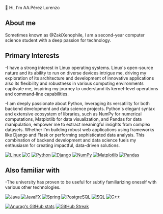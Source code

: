 👋 Hi, I'm AA.Pérez Lorenzo

## About me
Sometimes known as @ZakiXenophile, I am a second-year computer science student with a deep passion for technology. 

## Primary Interests
-I have a strong interest in Linux operating systems. Linux's open-source nature and its ability to run on diverse devices intrigue me, driving my exploration of its architecture and development of innovative applications also its flexibility and robustness in various computing environments captivate me, inspiring my journey to understand its kernel-level operations and command-line capabilities.

-I am deeply passionate about Python, leveraging its versatility for both backend development and data science projects. Python's elegant syntax and extensive ecosystem of libraries, such as NumPy for numerical computations, Matplotlib for data visualization, and Pandas for data manipulation, empower me to extract meaningful insights from complex datasets. Whether I'm building robust web applications using frameworks like Django and Flask or performing sophisticated data analysis. This combination of backend development and data science fuels my enthusiasm for creating impactful, data-driven solutions.

[![Linux](https://img.shields.io/badge/Linux-FCC624?style=for-the-badge&logo=linux&logoColor=black)](https://www.linux.org/)
[![C](https://img.shields.io/badge/C-00599C?style=for-the-badge&logo=c&logoColor=white)](https://en.wikipedia.org/wiki/C_(programming_language))
[![Python](https://img.shields.io/badge/Python-3776AB?style=for-the-badge&logo=python&logoColor=white)](https://www.python.org/)
[![Django](https://img.shields.io/badge/Django-092E20?style=for-the-badge&logo=django&logoColor=white)](https://www.djangoproject.com/)
[![NumPy](https://img.shields.io/badge/NumPy-013243?style=for-the-badge&logo=numpy&logoColor=white)](https://numpy.org/)
[![Matplotlib](https://img.shields.io/badge/Matplotlib-11557C?style=for-the-badge&logo=python&logoColor=white)](https://matplotlib.org/)
[![Pandas](https://img.shields.io/badge/Pandas-150458?style=for-the-badge&logo=pandas&logoColor=white)](https://pandas.pydata.org/)

## Also familiar with
-The university has proven to be useful for subtly familiarizing oneself with various other technologies.

[![Java](https://img.shields.io/badge/Java-007396?style=for-the-badge&logo=java&logoColor=white)](https://www.java.com/)
[![JavaFX](https://img.shields.io/badge/JavaFX-007396?style=for-the-badge&logo=java&logoColor=white)](https://openjfx.io/)
[![Spring](https://img.shields.io/badge/Spring-6DB33F?style=for-the-badge&logo=spring&logoColor=white)](https://spring.io/)
[![PostgreSQL](https://img.shields.io/badge/PostgreSQL-336791?style=for-the-badge&logo=postgresql&logoColor=white)](https://www.postgresql.org/)
[![SQL](https://img.shields.io/badge/SQL-4169E1?style=for-the-badge&logo=postgresql&logoColor=white)](https://www.postgresql.org/)
[![C++](https://img.shields.io/badge/C++-00599C?style=for-the-badge&logo=c%2B%2B&logoColor=white)](https://en.wikipedia.org/wiki/C%2B%2B)


[![Anurag's GitHub stats](https://github-readme-stats.vercel.app/api?username=ZakiXenophile&show_icons=true&theme=dark)](https://github.com/anuraghazra/github-readme-stats)
[![GitHub Streak](https://streak-stats.demolab.com/?user=ZakiXenophile&theme=dark)](https://git.io/streak-stats)
<!---
ZakiXenophile/ZakiXenophile is a ✨ special ✨ repository because its `README.md` (this file) appears on your GitHub profile.
You can click the Preview link to take a look at your changes.
--->
